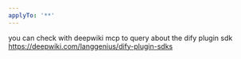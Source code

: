 ```yaml
---
applyTo: '**'
---
```

you can check with deepwiki mcp to query about the dify plugin sdk
https://deepwiki.com/langgenius/dify-plugin-sdks